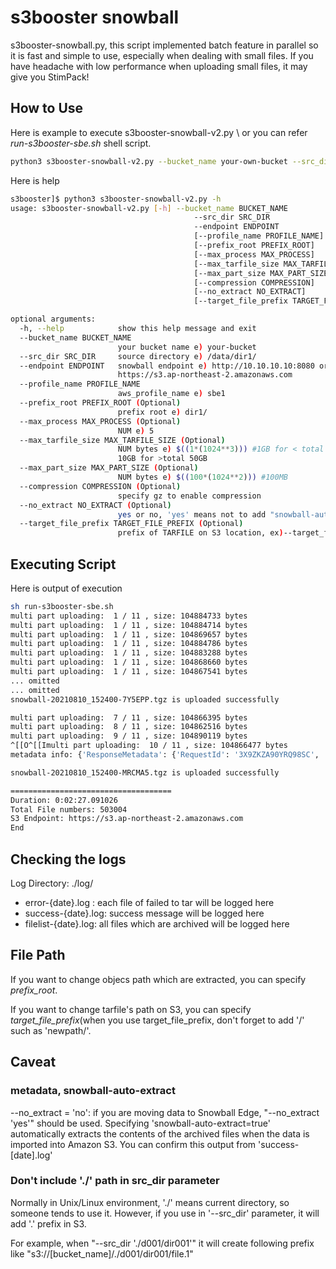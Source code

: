 # s3booster snowball
s3booster-snowball.py, this script implemented batch feature in parallel so it is fast and simple to use, especially when dealing with small files. If you have headache with low performance when uploading small files, it may give you StimPack!

## How to Use
Here is example to execute s3booster-snowball-v2.py \\
or you can refer *run-s3booster-sbe.sh* shell script.
```sh
python3 s3booster-snowball-v2.py --bucket_name your-own-bucket --src_dir /data/fs1/ --endpoint https://s3.ap-northeast-2.amazonaws.com --profile_name sbe1 --prefix_root fs1/ --max_process 5 --max_tarfile_size $((1*(1024**3))) --max_part_size $((100*(1024**2))) --no_extract 'no'
```

Here is help 
```sh
s3booster]$ python3 s3booster-snowball-v2.py -h
usage: s3booster-snowball-v2.py [-h] --bucket_name BUCKET_NAME 
                                         --src_dir SRC_DIR 
                                         --endpoint ENDPOINT
                                         [--profile_name PROFILE_NAME]
                                         [--prefix_root PREFIX_ROOT]
                                         [--max_process MAX_PROCESS]
                                         [--max_tarfile_size MAX_TARFILE_SIZE]
                                         [--max_part_size MAX_PART_SIZE]
                                         [--compression COMPRESSION]
                                         [--no_extract NO_EXTRACT]
                                         [--target_file_prefix TARGET_FILE_PREFIX]

optional arguments:
  -h, --help            show this help message and exit
  --bucket_name BUCKET_NAME
                        your bucket name e) your-bucket
  --src_dir SRC_DIR     source directory e) /data/dir1/
  --endpoint ENDPOINT   snowball endpoint e) http://10.10.10.10:8080 or
                        https://s3.ap-northeast-2.amazonaws.com
  --profile_name PROFILE_NAME
                        aws_profile_name e) sbe1
  --prefix_root PREFIX_ROOT (Optional)
                        prefix root e) dir1/
  --max_process MAX_PROCESS (Optional)
                        NUM e) 5
  --max_tarfile_size MAX_TARFILE_SIZE (Optional)
                        NUM bytes e) $((1*(1024**3))) #1GB for < total 50GB,
                        10GB for >total 50GB
  --max_part_size MAX_PART_SIZE (Optional)
                        NUM bytes e) $((100*(1024**2))) #100MB
  --compression COMPRESSION (Optional)
                        specify gz to enable compression
  --no_extract NO_EXTRACT (Optional)
                        yes or no, 'yes' means not to add "snowball-auto-extract" metadata
  --target_file_prefix TARGET_FILE_PREFIX (Optional)
                        prefix of TARFILE on S3 location, ex)--target_file_prefix "new_target/"
```                        

## Executing Script
Here is output of execution
```sh
sh run-s3booster-sbe.sh
multi part uploading:  1 / 11 , size: 104884733 bytes
multi part uploading:  1 / 11 , size: 104884714 bytes
multi part uploading:  1 / 11 , size: 104869657 bytes
multi part uploading:  1 / 11 , size: 104884786 bytes
multi part uploading:  1 / 11 , size: 104883288 bytes
multi part uploading:  1 / 11 , size: 104868660 bytes
multi part uploading:  1 / 11 , size: 104867541 bytes
... omitted
... omitted
snowball-20210810_152400-7Y5EPP.tgz is uploaded successfully

multi part uploading:  7 / 11 , size: 104866395 bytes
multi part uploading:  8 / 11 , size: 104862516 bytes
multi part uploading:  9 / 11 , size: 104890119 bytes
^[[O^[[Imulti part uploading:  10 / 11 , size: 104866477 bytes
metadata info: {'ResponseMetadata': {'RequestId': '3X9ZKZA90YRQ98SC', 'HostId': 'YcmBg0Syf9pEbRjMPdorhyIZgckXsz8xliXagtZxDp8gasK4TDwgG98g6rrHxTy8F6fKEOQ3/+4=', 'HTTPStatusCode': 200, 'HTTPHeaders': {'x-amz-id-2': 'YcmBg0Syf9pEbRjMPdorhyIZgckXsz8xliXagtZxDp8gasK4TDwgG98g6rrHxTy8F6fKEOQ3/+4=', 'x-amz-request-id': '3X9ZKZA90YRQ98SC', 'date': 'Tue, 10 Aug 2021 15:26:28 GMT', 'last-modified': 'Tue, 10 Aug 2021 15:25:24 GMT', 'etag': '"06aa2906ce7dbf864d64ff828d615c65-11"', 'x-amz-meta-snowball-auto-extract': 'true', 'accept-ranges': 'bytes', 'content-type': 'binary/octet-stream', 'server': 'AmazonS3', 'content-length': '1077720331'}, 'RetryAttempts': 0}, 'AcceptRanges': 'bytes', 'LastModified': datetime.datetime(2021, 8, 10, 15, 25, 24, tzinfo=tzutc()), 'ContentLength': 1077720331, 'ETag': '"06aa2906ce7dbf864d64ff828d615c65-11"', 'ContentType': 'binary/octet-stream', 'Metadata': {'snowball-auto-extract': 'true'}}

snowball-20210810_152400-MRCMA5.tgz is uploaded successfully

====================================
Duration: 0:02:27.091026
Total File numbers: 503004
S3 Endpoint: https://s3.ap-northeast-2.amazonaws.com
End
```
## Checking the logs
Log Directory: ./log/
- error-{date}.log : each file of failed to tar will be logged here
- success-{date}.log: success message will be logged here
- filelist-{date}.log: all files which are archived will be logged here

## File Path
If you want to change objecs path which are extracted, you can specify *prefix_root*.

If you want to change tarfile's path on S3, you can specify *target_file_prefix*(when you use target_file_prefix, don't forget to add '/' such as 'newpath/'.
## Caveat
### metadata, snowball-auto-extract
--no_extract = 'no': if you are moving data to Snowball Edge, "--no_extract 'yes'" should be used.
Specifying 'snowball-auto-extract=true' automatically extracts the contents of the archived files when the data is imported into Amazon S3. You can confirm this output from 'success-[date].log'
### Don't include './' path in src_dir parameter
Normally in Unix/Linux environment, './' means current directory, so someone tends to use it. However, if you use in '--src_dir' parameter, it will add '.' prefix in S3.

For example, 
when "--src_dir './d001/dir001'" 
it will create following prefix like "s3://[bucket_name]/./d001/dir001/file.1"
